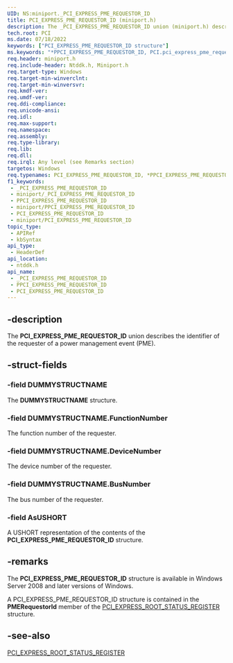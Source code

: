 ```yaml
---
UID: NS:miniport._PCI_EXPRESS_PME_REQUESTOR_ID
title: PCI_EXPRESS_PME_REQUESTOR_ID (miniport.h)
description: The _PCI_EXPRESS_PME_REQUESTOR_ID union (miniport.h) describes the identifier of the requester of a power management event (PME).
tech.root: PCI
ms.date: 07/18/2022
keywords: ["PCI_EXPRESS_PME_REQUESTOR_ID structure"]
ms.keywords: "*PPCI_EXPRESS_PME_REQUESTOR_ID, PCI.pci_express_pme_requestor_id, PCI_EXPRESS_PME_REQUESTOR_ID, PCI_EXPRESS_PME_REQUESTOR_ID union [Buses], PPCI_EXPRESS_PME_REQUESTOR_ID, PPCI_EXPRESS_PME_REQUESTOR_ID union pointer [Buses], _PCI_EXPRESS_PME_REQUESTOR_ID, ntddk/PCI_EXPRESS_PME_REQUESTOR_ID, ntddk/PPCI_EXPRESS_PME_REQUESTOR_ID, pci_struct_0cb11d1f-7426-42fc-9d77-373516a492ae.xml"
req.header: miniport.h
req.include-header: Ntddk.h, Miniport.h
req.target-type: Windows
req.target-min-winverclnt: 
req.target-min-winversvr: 
req.kmdf-ver: 
req.umdf-ver: 
req.ddi-compliance: 
req.unicode-ansi: 
req.idl: 
req.max-support: 
req.namespace: 
req.assembly: 
req.type-library: 
req.lib: 
req.dll: 
req.irql: Any level (see Remarks section)
targetos: Windows
req.typenames: PCI_EXPRESS_PME_REQUESTOR_ID, *PPCI_EXPRESS_PME_REQUESTOR_ID
f1_keywords:
 - _PCI_EXPRESS_PME_REQUESTOR_ID
 - miniport/_PCI_EXPRESS_PME_REQUESTOR_ID
 - PPCI_EXPRESS_PME_REQUESTOR_ID
 - miniport/PPCI_EXPRESS_PME_REQUESTOR_ID
 - PCI_EXPRESS_PME_REQUESTOR_ID
 - miniport/PCI_EXPRESS_PME_REQUESTOR_ID
topic_type:
 - APIRef
 - kbSyntax
api_type:
 - HeaderDef
api_location:
 - ntddk.h
api_name:
 - _PCI_EXPRESS_PME_REQUESTOR_ID
 - PPCI_EXPRESS_PME_REQUESTOR_ID
 - PCI_EXPRESS_PME_REQUESTOR_ID
---
```


## -description

The **PCI_EXPRESS_PME_REQUESTOR_ID** union describes the identifier of the requester of a power management event (PME).

## -struct-fields

### -field DUMMYSTRUCTNAME

The **DUMMYSTRUCTNAME** structure.

### -field DUMMYSTRUCTNAME.FunctionNumber

The function number of the requester.

### -field DUMMYSTRUCTNAME.DeviceNumber

The device number of the requester.

### -field DUMMYSTRUCTNAME.BusNumber

The bus number of the requester.

### -field AsUSHORT

A USHORT representation of the contents of the **PCI_EXPRESS_PME_REQUESTOR_ID** structure.

## -remarks

The **PCI_EXPRESS_PME_REQUESTOR_ID** structure is available in Windows Server 2008 and later versions of Windows.

A PCI_EXPRESS_PME_REQUESTOR_ID structure is contained in the **PMERequestorId** member of the [PCI_EXPRESS_ROOT_STATUS_REGISTER](/windows-hardware/drivers/ddi/ntddk/ns-ntddk-_pci_express_root_status_register) structure.

## -see-also

[PCI_EXPRESS_ROOT_STATUS_REGISTER](/windows-hardware/drivers/ddi/ntddk/ns-ntddk-_pci_express_root_status_register)
